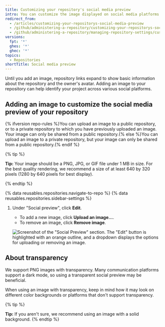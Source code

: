 ```yaml
---
title: Customizing your repository's social media preview
intro: You can customize the image displayed on social media platforms when someone links to your repository.
redirect_from:
  - /articles/customizing-your-repositorys-social-media-preview
  - /github/administering-a-repository/customizing-your-repositorys-social-media-preview
  - /github/administering-a-repository/managing-repository-settings/customizing-your-repositorys-social-media-preview
versions:
  fpt: '*'
  ghes: '*'
  ghec: '*'
topics:
  - Repositories
shortTitle: Social media preview
---
```

Until you add an image, repository links expand to show basic information about the repository and the owner's avatar. Adding an image to your repository can help identify your project across various social platforms.

## Adding an image to customize the social media preview of your repository

{% ifversion repo-rules %}You can upload an image to a public repository, or to a private repository to which you have previously uploaded an image. Your image can only be shared from a public repository.{% else %}You can upload an image to a private repository, but your image can only be shared from a public repository.{% endif %}

{% tip %}

**Tip:** Your image should be a PNG, JPG, or GIF file under 1 MB in size. For the best quality rendering, we recommend a size of at least 640 by 320 pixels (1280 by 640 pixels for best display).

{% endtip %}

{% data reusables.repositories.navigate-to-repo %}
{% data reusables.repositories.sidebar-settings %}
1. Under "Social preview", click **Edit**.
    - To add a new image, click **Upload an image...**.
    - To remove an image, click **Remove image**.

    ![Screenshot of the "Social Preview" section. The "Edit" button is highlighted with an orange outline, and a dropdown displays the options for uploading or removing an image.](/assets/images/help/repository/social-preview.png)

## About transparency

We support PNG images with transparency. Many communication platforms support a dark mode, so using a transparent social preview may be beneficial.

When using an image with transparency, keep in mind how it may look on different color backgrounds or platforms that don't support transparency.

{% tip %}

**Tip:** If you aren't sure, we recommend using an image with a solid background.
{% endtip %}
